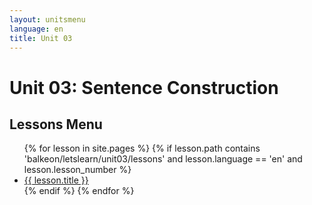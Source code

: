 ```yaml
---
layout: unitsmenu
language: en
title: Unit 03
---
```


# Unit 03: Sentence Construction
## Lessons Menu

<ul>
  {% for lesson in site.pages %}
    {% if lesson.path contains 'balkeon/letslearn/unit03/lessons' and lesson.language == 'en' and lesson.lesson_number %}
      <li><a href="{{ lesson.url }}">{{ lesson.title }}</a></li>
    {% endif %}
  {% endfor %}
</ul>
